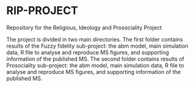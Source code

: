 # RIP-PROJECT
Repository for the Religious, Ideology and Prosociality Project

The project is divided in two main directories. 
The first folder contains results of the Fuzzy fidelity sub-project: the abm model, main simulation data, R file to analyse and reproduce MS figures, and supporting information of the published MS.
The second folder contains results of Prosociality sub-project: the abm model, main simulation data, R file to analyse and reproduce MS figures, and supporting information of the published MS.
